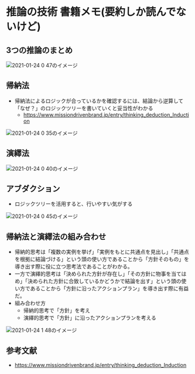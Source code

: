 # 推論の技術 書籍メモ(要約しか読んでないけど)

## 3つの推論のまとめ

![2021-01-24 0 47のイメージ](https://user-images.githubusercontent.com/53253817/105606644-fa188a80-5ddd-11eb-9261-709e73ab5fda.jpeg)

## 帰納法
- 帰納法によるロジックが合っているかを確認するには、結論から逆算して「なぜ？」のロジックツリーを書いていくと妥当性がわかる
  - https://www.missiondrivenbrand.jp/entry/thinking_deduction_Induction

![2021-01-24 0 35のイメージ](https://user-images.githubusercontent.com/53253817/105606645-fb49b780-5ddd-11eb-9290-30f5d6badfc8.jpeg)

## 演繹法

![2021-01-24 0 40のイメージ](https://user-images.githubusercontent.com/53253817/105606646-fbe24e00-5ddd-11eb-9eb0-0512d29e9a05.jpeg)

## アブダクション
- ロジックツリーを活用すると、行いやすい気がする

![2021-01-24 0 45のイメージ](https://user-images.githubusercontent.com/53253817/105606647-fd137b00-5ddd-11eb-8e73-16c2c19f7161.jpeg)

## 帰納法と演繹法の組み合わせ
- 帰納的思考は「複数の実例を挙げ」「実例をもとに共通点を見出し」「共通点を根拠に結論づける」という頭の使い方であることから「方針そのもの」を導き出す際に役に立つ思考法であることがわかる。
- 一方で演繹的思考は「決められた方針が存在し」「その方針に物事を当てはめ」「決められた方針に合致しているかどうかで結論を出す」という頭の使い方であることから「方針に沿ったアクションプラン」を導き出す際に有益だ。
- 組み合わせ方
  - 帰納的思考で「方針」を考え
  - 演繹的思考で「方針」に沿ったアクションプランを考える


![2021-01-24 1 48のイメージ](https://user-images.githubusercontent.com/53253817/105608260-4bc51300-5de6-11eb-8fd3-0eb2143bf4f3.jpeg)

## 参考文献
- https://www.missiondrivenbrand.jp/entry/thinking_deduction_Induction
